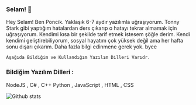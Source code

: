 ### Selam! 👋

Hey Selam! Ben Poncik. Yaklaşık 6-7 aydır yazılımla uğraşıyorum. Tonny Stark gibi yaptığım hatalardan ders çıkarıp o hatayı tekrar almamak için uğraşıyorum. Kendimi kısa bir şekilde tarif etmek istesem şöğle derim. Kendi kendimi geliştirebiliyorum, sosyal hayatım çok yüksek değil ama her hafta sonu dışarı çıkarım. Daha fazla bilgi edinmene gerek yok. byee

``Aşağıda Bildiğim ve Kullandığım Yazılım Dilleri Varıdr.``
### Bildiğim Yazılım Dilleri :

NodeJS ,
C# , C++
Python ,
JavaScript ,
HTML , CSS


![Github stats](https://github-readme-stats.vercel.app/api?username=PoncikDev&show_icons=true) 
